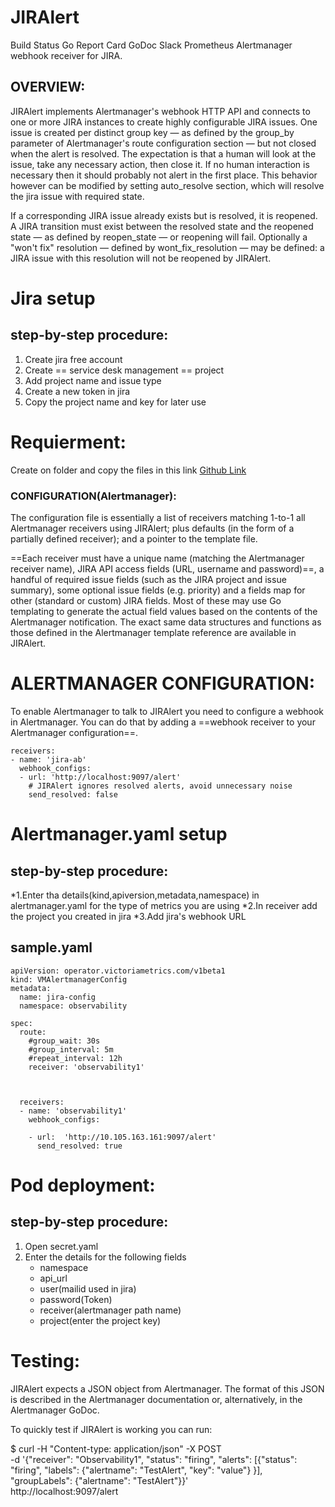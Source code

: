 # JIRAlert
Build Status Go Report Card GoDoc Slack Prometheus Alertmanager webhook receiver for JIRA.

## OVERVIEW:
JIRAlert implements Alertmanager's webhook HTTP API and connects to one or more JIRA instances to create highly configurable JIRA issues. One issue is created per distinct group key — as defined by the group_by parameter of Alertmanager's route configuration section — but not closed when the alert is resolved. The expectation is that a human will look at the issue, take any necessary action, then close it. If no human interaction is necessary then it should probably not alert in the first place. This behavior however can be modified by setting auto_resolve section, which will resolve the jira issue with required state.

If a corresponding JIRA issue already exists but is resolved, it is reopened. A JIRA transition must exist between the resolved state and the reopened state — as defined by reopen_state — or reopening will fail. Optionally a "won't fix" resolution — defined by wont_fix_resolution — may be defined: a JIRA issue with this resolution will not be reopened by JIRAlert.

# Jira setup

## step-by-step procedure:

1. Create jira free account
2. Create == service desk management == project
3. Add project name and issue type
4. Create a new token in jira
5. Copy the project name and  key for later use


# Requierment:
Create on folder and copy the files in this link
[Github Link](https://github.com/Rohith2405/Jira-Documentation)



### CONFIGURATION(Alertmanager):
The configuration file is essentially a list of receivers matching 1-to-1 all Alertmanager receivers using JIRAlert; plus defaults (in the form of a partially defined receiver); and a pointer to the template file.

==Each receiver must have a unique name (matching the Alertmanager receiver name), JIRA API access fields (URL, username and password)==, a handful of required issue fields (such as the JIRA project and issue summary), some optional issue fields (e.g. priority) and a fields map for other (standard or custom) JIRA fields. Most of these may use Go templating to generate the actual field values based on the contents of the Alertmanager notification. The exact same data structures and functions as those defined in the Alertmanager template reference are available in JIRAlert.


# ALERTMANAGER CONFIGURATION:

To enable Alertmanager to talk to JIRAlert you need to configure a webhook in Alertmanager. You can do that by adding a ==webhook receiver to your Alertmanager configuration==.

```
receivers:
- name: 'jira-ab'
  webhook_configs:
  - url: 'http://localhost:9097/alert'
    # JIRAlert ignores resolved alerts, avoid unnecessary noise
    send_resolved: false
```


# Alertmanager.yaml setup

## step-by-step procedure:

*1.Enter tha details(kind,apiversion,metadata,namespace) in alertmanager.yaml for the type of metrics you are using
*2.In receiver add the project you created in jira
*3.Add jira's webhook URL

## sample.yaml

```
apiVersion: operator.victoriametrics.com/v1beta1
kind: VMAlertmanagerConfig
metadata:
  name: jira-config
  namespace: observability
  
spec:
  route:
    #group_wait: 30s
    #group_interval: 5m
    #repeat_interval: 12h
    receiver: 'observability1'
    
     
    
  receivers:
  - name: 'observability1'
    webhook_configs:
    
    - url:  'http://10.105.163.161:9097/alert'
      send_resolved: true
```


# Pod deployment:

## step-by-step procedure:

1. Open secret.yaml
2. Enter the details for the following fields
   - namespace
   - api_url
   - user(mailid used in jira)
   - password(Token)
   - receiver(alertmanager path name)
   - project(enter the project key)


# Testing:
JIRAlert expects a JSON object from Alertmanager. The format of this JSON is described in the Alertmanager documentation or, alternatively, in the Alertmanager GoDoc.

To quickly test if JIRAlert is working you can run:

$ curl -H "Content-type: application/json" -X POST \
  -d '{"receiver": "Observability1", "status": "firing", "alerts": [{"status": "firing", "labels": {"alertname": "TestAlert", "key": "value"} }], "groupLabels": {"alertname": "TestAlert"}}' \
  http://localhost:9097/alert



